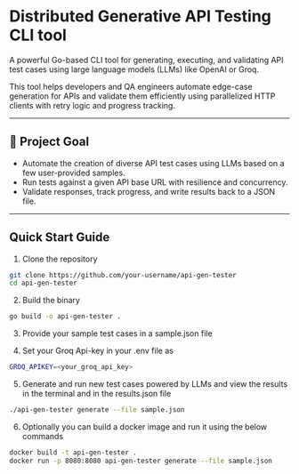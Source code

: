 # Distributed Generative API Testing CLI tool

A powerful Go-based CLI tool for generating, executing, and validating API test cases using large language models (LLMs) like OpenAI or Groq.

This tool helps developers and QA engineers automate edge-case generation for APIs and validate them efficiently using parallelized HTTP clients with retry logic and progress tracking.

---

## 🔧 Project Goal

- Automate the creation of diverse API test cases using LLMs based on a few user-provided samples.
- Run tests against a given API base URL with resilience and concurrency.
- Validate responses, track progress, and write results back to a JSON file.

---

## Quick Start Guide

1. Clone the repository

```bash
git clone https://github.com/your-username/api-gen-tester
cd api-gen-tester
```

2. Build the binary

```bash
go build -o api-gen-tester .
```

3. Provide your sample test cases in a sample.json file

4. Set your Groq Api-key in your .env file as
```bash
GROQ_APIKEY=<your_groq_api_key>
```

5. Generate and run new test cases powered by LLMs and view the results in the terminal and in the results.json file

```bash
./api-gen-tester generate --file sample.json
```

6. Optionally you can build a docker image and run it using the below commands

```bash
docker build -t api-gen-tester .
docker run -p 8080:8080 api-gen-tester generate --file sample.json
```
